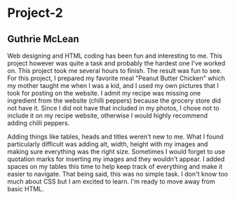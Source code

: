 <h1>
Project-2
</h1>
<h2>
Guthrie McLean
</h2>

Web designing and HTML coding has been fun and interesting to me. This project however was quite a task and probably the hardest one I've worked on. This project took me several hours to finish. The result was fun to see. For this project, I prepared my favorite meal "Peanut Butter Chicken" which my mother taught me when I was a kid, and I used my own pictures that I took for posting on the website. I admit my recipe was missing one ingredient from the website (chilli peppers) because the grocery store did not have it. Since I did not have that included in my photos, I chose not to include it on my recipe website, otherwise I would highly recommend adding chilli peppers.

Adding things like tables, heads and titles weren't new to me. What I found particularly difficult was adding alt, width, height with my images and making sure everything was the right size. Sometimes I would forget to use quotation marks for inserting my images and they wouldn't appear. I added spaces on my tables this time to help keep track of everything and make it easier to navigate. That being said, this was no simple task.
I don't know too much about CSS but I am excited to learn. I'm ready to move away from basic HTML.
